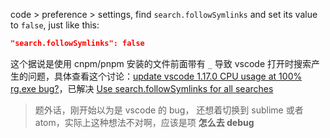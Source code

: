 code > preference > settings, find `search.followSymlinks` and set its value to `false`, just like this:   

```json
"search.followSymlinks": false
```

这个据说是使用 cnpm/pnpm 安装的文件前面带有 `_` 导致 vscode 打开时搜索产生的问题，具体查看这个讨论：[update vscode 1.17.0 CPU usage at 100% rg.exe bug?](https://github.com/Microsoft/vscode/issues/35659)，已解决 [Use search.followSymlinks for all searches](https://github.com/Microsoft/vscode/issues/37000)   

> 题外话，刚开始以为是 vscode 的 bug， 还想着切换到 sublime 或者 atom，实际上这种想法不对啊，应该是项 **怎么去 debug**